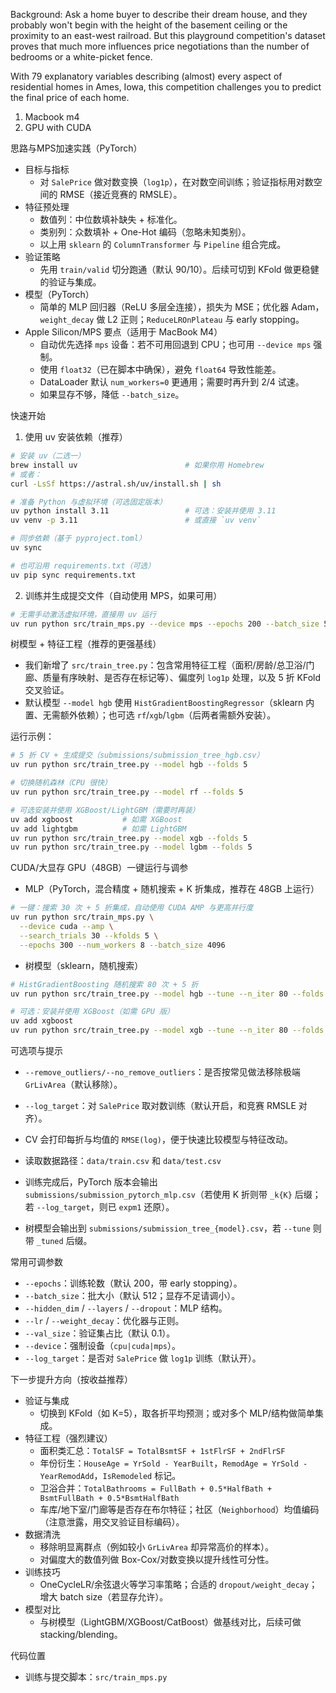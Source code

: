 Background:
Ask a home buyer to describe their dream house, and they probably won't begin with the height of the basement ceiling or the proximity to an east-west railroad. But this playground competition's dataset proves that much more influences price negotiations than the number of bedrooms or a white-picket fence.

With 79 explanatory variables describing (almost) every aspect of residential homes in Ames, Iowa, this competition challenges you to predict the final price of each home.

1. Macbook m4
2. GPU with CUDA

思路与MPS加速实践（PyTorch）

- 目标与指标
  - 对 `SalePrice` 做对数变换（`log1p`），在对数空间训练；验证指标用对数空间的 RMSE（接近竞赛的 RMSLE）。
- 特征预处理
  - 数值列：中位数填补缺失 + 标准化。
  - 类别列：众数填补 + One-Hot 编码（忽略未知类别）。
  - 以上用 `sklearn` 的 `ColumnTransformer` 与 `Pipeline` 组合完成。
- 验证策略
  - 先用 `train/valid` 切分跑通（默认 90/10）。后续可切到 KFold 做更稳健的验证与集成。
- 模型（PyTorch）
  - 简单的 MLP 回归器（ReLU 多层全连接），损失为 MSE；优化器 Adam，`weight_decay` 做 L2 正则；`ReduceLROnPlateau` 与 early stopping。
- Apple Silicon/MPS 要点（适用于 MacBook M4）
  - 自动优先选择 `mps` 设备：若不可用回退到 CPU；也可用 `--device mps` 强制。
  - 使用 `float32`（已在脚本中确保），避免 `float64` 导致性能差。
  - DataLoader 默认 `num_workers=0` 更通用；需要时再升到 2/4 试速。
  - 如果显存不够，降低 `--batch_size`。

快速开始

1) 使用 uv 安装依赖（推荐）

```bash
# 安装 uv（二选一）
brew install uv                        # 如果你用 Homebrew
# 或者：
curl -LsSf https://astral.sh/uv/install.sh | sh

# 准备 Python 与虚拟环境（可选固定版本）
uv python install 3.11                 # 可选：安装并使用 3.11
uv venv -p 3.11                        # 或直接 `uv venv`

# 同步依赖（基于 pyproject.toml）
uv sync

# 也可沿用 requirements.txt（可选）
uv pip sync requirements.txt
```

2) 训练并生成提交文件（自动使用 MPS，如果可用）

```bash
# 无需手动激活虚拟环境，直接用 uv 运行
uv run python src/train_mps.py --device mps --epochs 200 --batch_size 512 --hidden_dim 256 --layers 3
```

树模型 + 特征工程（推荐的更强基线）

- 我们新增了 `src/train_tree.py`：包含常用特征工程（面积/房龄/总卫浴/门廊、质量有序映射、是否存在标记等）、偏度列 `log1p` 处理，以及 5 折 KFold 交叉验证。
- 默认模型 `--model hgb` 使用 `HistGradientBoostingRegressor`（sklearn 内置、无需额外依赖）；也可选 `rf`/`xgb`/`lgbm`（后两者需额外安装）。

运行示例：

```bash
# 5 折 CV + 生成提交（submissions/submission_tree_hgb.csv）
uv run python src/train_tree.py --model hgb --folds 5

# 切换随机森林（CPU 很快）
uv run python src/train_tree.py --model rf --folds 5

# 可选安装并使用 XGBoost/LightGBM（需要时再装）
uv add xgboost           # 如需 XGBoost
uv add lightgbm          # 如需 LightGBM
uv run python src/train_tree.py --model xgb --folds 5
uv run python src/train_tree.py --model lgbm --folds 5
```

CUDA/大显存 GPU（48GB）一键运行与调参

- MLP（PyTorch，混合精度 + 随机搜索 + K 折集成，推荐在 48GB 上运行）

```bash
# 一键：搜索 30 次 + 5 折集成，自动使用 CUDA AMP 与更高并行度
uv run python src/train_mps.py \
  --device cuda --amp \
  --search_trials 30 --kfolds 5 \
  --epochs 300 --num_workers 8 --batch_size 4096
```

- 树模型（sklearn，随机搜索）

```bash
# HistGradientBoosting 随机搜索 80 次 + 5 折
uv run python src/train_tree.py --model hgb --tune --n_iter 80 --folds 5

# 可选：安装并使用 XGBoost（如需 GPU 版）
uv add xgboost
uv run python src/train_tree.py --model xgb --tune --n_iter 80 --folds 5
```

可选项与提示

- `--remove_outliers/--no_remove_outliers`：是否按常见做法移除极端 `GrLivArea`（默认移除）。
- `--log_target`：对 `SalePrice` 取对数训练（默认开启，和竞赛 RMSLE 对齐）。
- CV 会打印每折与均值的 `RMSE(log)`，便于快速比较模型与特征改动。

- 读取数据路径：`data/train.csv` 和 `data/test.csv`
- 训练完成后，PyTorch 版本会输出 `submissions/submission_pytorch_mlp.csv`（若使用 K 折则带 `_k{K}` 后缀；若 `--log_target`，则已 `expm1` 还原）。
- 树模型会输出到 `submissions/submission_tree_{model}.csv`，若 `--tune` 则带 `_tuned` 后缀。

常用可调参数

- `--epochs`：训练轮数（默认 200，带 early stopping）。
- `--batch_size`：批大小（默认 512；显存不足请调小）。
- `--hidden_dim` / `--layers` / `--dropout`：MLP 结构。
- `--lr` / `--weight_decay`：优化器与正则。
- `--val_size`：验证集占比（默认 0.1）。
- `--device`：强制设备（`cpu|cuda|mps`）。
- `--log_target`：是否对 `SalePrice` 做 `log1p` 训练（默认开）。

下一步提升方向（按收益推荐）

- 验证与集成
  - 切换到 KFold（如 K=5），取各折平均预测；或对多个 MLP/结构做简单集成。
- 特征工程（强烈建议）
  - 面积类汇总：`TotalSF = TotalBsmtSF + 1stFlrSF + 2ndFlrSF`
  - 年份衍生：`HouseAge = YrSold - YearBuilt`，`RemodAge = YrSold - YearRemodAdd`，`IsRemodeled` 标记。
  - 卫浴合并：`TotalBathrooms = FullBath + 0.5*HalfBath + BsmtFullBath + 0.5*BsmtHalfBath`
  - 车库/地下室/门廊等是否存在布尔特征；社区（`Neighborhood`）均值编码（注意泄露，用交叉验证目标编码）。
- 数据清洗
  - 移除明显离群点（例如较小 `GrLivArea` 却异常高价的样本）。
  - 对偏度大的数值列做 Box-Cox/对数变换以提升线性可分性。
- 训练技巧
  - OneCycleLR/余弦退火等学习率策略；合适的 `dropout/weight_decay`；增大 batch size（若显存允许）。
- 模型对比
  - 与树模型（LightGBM/XGBoost/CatBoost）做基线对比，后续可做 stacking/blending。

代码位置

- 训练与提交脚本：`src/train_mps.py`
